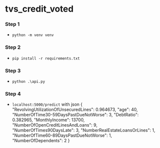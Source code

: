 # tvs_credit_voted

### Step 1
- `python -m venv venv`

### Step 2
- `pip install -r requirements.txt`

### Step 3
- `python .\api.py`

### Step 4
- `localhost:5000/predict` with json 
{
    "RevolvingUtilizationOfUnsecuredLines": 0.964673,
    "age": 40,
    "NumberOfTime30-59DaysPastDueNotWorse": 3,
    "DebtRatio": 0.382965,
    "MonthlyIncome": 13700,
    "NumberOfOpenCreditLinesAndLoans": 9,
    "NumberOfTimes90DaysLate": 3,
    "NumberRealEstateLoansOrLines": 1,
    "NumberOfTime60-89DaysPastDueNotWorse": 1,
    "NumberOfDependents": 2
}
